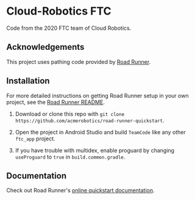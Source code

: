 # Cloud-Robotics FTC

Code from the 2020 FTC team of Cloud Robotics. 

## Acknowledgements

This project uses pathing code provided by [Road Runner](https://github.com/acmerobotics/road-runner).

## Installation

For more detailed instructions on getting Road Runner setup in your own project, see the [Road Runner README](https://github.com/acmerobotics/road-runner#core).

1. Download or clone this repo with `git clone https://github.com/acmerobotics/road-runner-quickstart`.

1. Open the project in Android Studio and build `TeamCode` like any other `ftc_app` project.

1. If you have trouble with multidex, enable proguard by changing `useProguard` to `true` in `build.common.gradle`.

## Documentation

Check out Road Runner's [online quickstart documentation](https://acme-robotics.gitbook.io/road-runner/quickstart).
